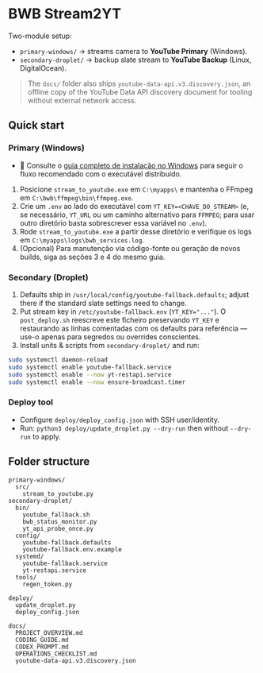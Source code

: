 # BWB Stream2YT

Two-module setup:
- `primary-windows/` → streams camera to **YouTube Primary** (Windows).
- `secondary-droplet/` → backup slate stream to **YouTube Backup** (Linux, DigitalOcean).

> The `docs/` folder also ships `youtube-data-api.v3.discovery.json`, an offline copy of the YouTube Data API discovery document for tooling without external network access.

## Quick start

### Primary (Windows)

- 📘 Consulte o [guia completo de instalação no Windows](primary-windows-instalacao.md#2-executável-distribuído) para seguir o fluxo recomendado com o executável distribuído.

1. Posicione `stream_to_youtube.exe` em `C:\myapps\` e mantenha o FFmpeg em `C:\bwb\ffmpeg\bin\ffmpeg.exe`.
2. Crie um `.env` ao lado do executável com `YT_KEY=<CHAVE_DO_STREAM>` (e, se necessário, `YT_URL` ou um caminho alternativo para `FFMPEG`; para usar outro diretório basta sobrescrever essa variável no `.env`).
3. Rode `stream_to_youtube.exe` a partir desse diretório e verifique os logs em `C:\myapps\logs\bwb_services.log`.
4. (Opcional) Para manutenção via código-fonte ou geração de novos builds, siga as seções 3 e 4 do mesmo guia.

### Secondary (Droplet)
1. Defaults ship in `/usr/local/config/youtube-fallback.defaults`; adjust there if the standard slate settings need to change.
2. Put stream key in `/etc/youtube-fallback.env` (`YT_KEY="..."`). O `post_deploy.sh` reescreve este ficheiro preservando `YT_KEY` e restaurando as linhas comentadas com os defaults para referência — use-o apenas para segredos ou overrides conscientes.
2. Install units & scripts from `secondary-droplet/` and run:
  ```bash
  sudo systemctl daemon-reload
  sudo systemctl enable youtube-fallback.service
  sudo systemctl enable --now yt-restapi.service
  sudo systemctl enable --now ensure-broadcast.timer
  ```

### Deploy tool
- Configure `deploy/deploy_config.json` with SSH user/identity.
- Run: `python3 deploy/update_droplet.py --dry-run` then without `--dry-run` to apply.


## Folder structure

```
primary-windows/
  src/
    stream_to_youtube.py
secondary-droplet/
  bin/
    youtube_fallback.sh
    bwb_status_monitor.py
    yt_api_probe_once.py
  config/
    youtube-fallback.defaults
    youtube-fallback.env.example
  systemd/
    youtube-fallback.service
    yt-restapi.service
  tools/
    regen_token.py

deploy/
  update_droplet.py
  deploy_config.json

docs/
  PROJECT_OVERVIEW.md
  CODING_GUIDE.md
  CODEX_PROMPT.md
  OPERATIONS_CHECKLIST.md
  youtube-data-api.v3.discovery.json
```
